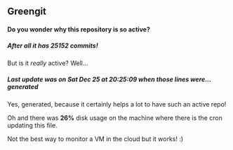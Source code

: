 ## Greengit

#### Do you wonder why this repository is so active?

##### After all it has 25152 commits!

But is it *really* active? Well...

##### Last update was on Sat Dec 25 at 20:25:09 when those lines were... generated

Yes, generated, because it certainly helps a lot to have such an active repo!

Oh and there was **26%** disk usage on the machine
where there is the cron updating this file.

Not the best way to monitor a VM in the cloud but it works! :)
